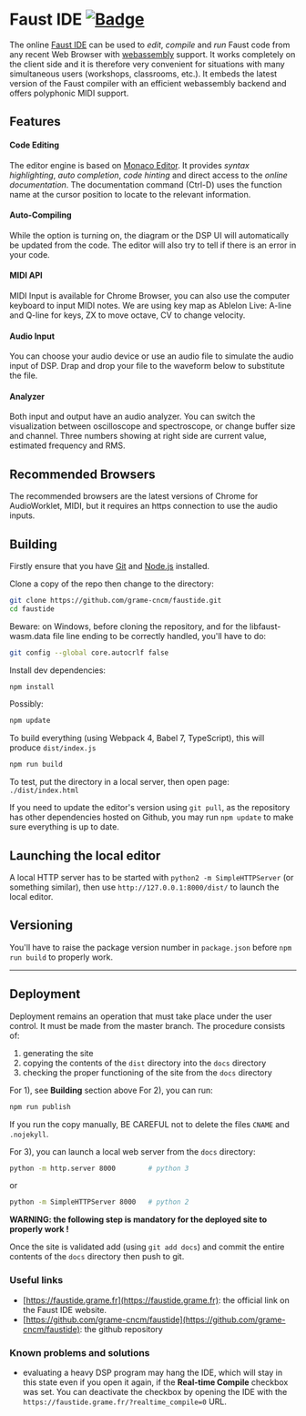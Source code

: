 # Faust IDE [![Badge](https://img.shields.io/badge/link-996.icu-%23FF4D5B.svg?style=flat-square)](https://996.icu/#/en_US)

The online [Faust IDE](https://faustide.grame.fr) can be used to _edit_, _compile_ and _run_ Faust code from any recent Web Browser with [webassembly](http://webassembly.org) support. It works completely on the client side and it is therefore very convenient for situations with many simultaneous users (workshops, classrooms, etc.). It embeds the latest version of the Faust compiler with an efficient webassembly backend and offers polyphonic MIDI support.

## Features

#### Code Editing
The editor engine is based on [Monaco Editor](https://microsoft.github.io/monaco-editor/). It provides _syntax highlighting_, _auto completion_, _code hinting_ and direct access to the _online documentation_. The documentation command (Ctrl-D) uses the function name at the cursor position to locate to the relevant information.

#### Auto-Compiling
While the option is turning on, the diagram or the DSP UI will automatically be updated from the code. The editor will also try to tell if there is an error in your code. 

#### MIDI API
MIDI Input is available for Chrome Browser, you can also use the computer keyboard to input MIDI notes. We are using key map as Ablelon Live: A-line and Q-line for keys, ZX to move octave, CV to change velocity.

#### Audio Input
You can choose your audio device or use an audio file to simulate the audio input of DSP. Drap and drop your file to the waveform below to substitute the file. 

#### Analyzer
Both input and output have an audio analyzer. You can switch the visualization between oscilloscope and spectroscope, or change buffer size and channel. Three numbers showing at right side are current value, estimated frequency and RMS.

## Recommended Browsers

The recommended browsers are the latest versions of Chrome for AudioWorklet, MIDI, but it requires an https connection to use the audio inputs.

## Building

Firstly ensure that you have [Git](https://git-scm.com/downloads) and [Node.js](https://nodejs.org/) installed.

Clone a copy of the repo then change to the directory:

```bash
git clone https://github.com/grame-cncm/faustide.git
cd faustide
```
Beware: on Windows, before cloning the repository, and for the libfaust-wasm.data file line ending to be correctly handled, you'll have to do: 

```bash
git config --global core.autocrlf false
```

Install dev dependencies:

```bash
npm install
```

Possibly:

```bash
npm update
```

To build everything (using Webpack 4, Babel 7, TypeScript), this will produce `dist/index.js`
```bash
npm run build
```

To test, put the directory in a local server, then open page: `./dist/index.html`

If you need to update the editor's version using `git pull`, as the repository has other dependencies hosted on Github, you may run `npm update` to make sure everything is up to date.

## Launching the local editor

A local HTTP server has to be started with `python2 -m SimpleHTTPServer` (or something similar), then use `http://127.0.0.1:8000/dist/` to launch the local editor.

## Versioning 

You'll have to raise the package version number in `package.json` before `npm run build` to properly work.

------

## Deployment

Deployment remains an operation that must take place under the user control. It must be made from the master branch. The procedure consists of:

1) generating the site
2) copying the contents of the `dist` directory into the `docs` directory
3) checking the proper functioning of the site from the `docs` directory

For 1), see **Building** section above
For 2), you can run:

```bash
npm run publish
```
If you run the copy manually, BE CAREFUL not to delete the files `CNAME` and `.nojekyll`.

For 3), you can launch a local web server from the `docs` directory:

```bash
python -m http.server 8000        # python 3
```
or
```bash
python -m SimpleHTTPServer 8000   # python 2
```

**WARNING: the following step is mandatory for the deployed site to properly work !**

Once the site is validated add (using `git add docs`) and commit the entire contents of the `docs` directory then push to git. 


### Useful links

- [https://faustide.grame.fr](https://faustide.grame.fr): the official link on the Faust IDE website. 
- [https://github.com/grame-cncm/faustide](https://github.com/grame-cncm/faustide): the github repository


### Known problems and solutions

- evaluating a heavy DSP program may hang the IDE, which will stay in this state even if you open it again, if the **Real-time Compile** checkbox was set. You can deactivate the checkbox by opening the IDE with the `https://faustide.grame.fr/?realtime_compile=0` URL.
